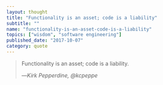 ```yaml
---
layout: thought
title: "Functionality is an asset; code is a liability"
subtitle: ""
name: "functionality-is-an-asset-code-is-a-liability"
topics: ["wisdom", "software engineering"]
published_date: "2017-10-07"
category: quote
---
```


> Functionality is an asset; code is a liability.
>
> &mdash;<cite>Kirk Pepperdine, @kcpeppe</cite>
>
